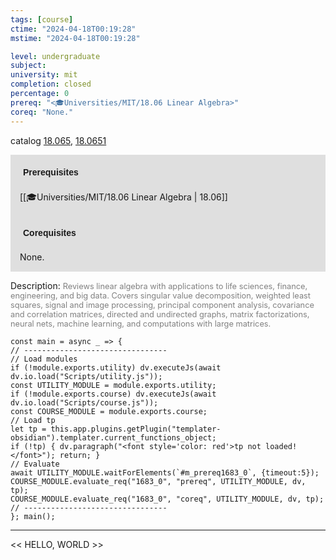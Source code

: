 ```yaml
---
tags: [course]
ctime: "2024-04-18T00:19:28"
mstime: "2024-04-18T00:19:28"

level: undergraduate
subject: 
university: mit
completion: closed
percentage: 0
prereq: "<🎓Universities/MIT/18.06 Linear Algebra>"
coreq: "None."
---
```


catalog [18.065](http://student.mit.edu/catalog/m18a.html#18.065), [18.0651](http://student.mit.edu/catalog/m18a.html#18.0651)

<span style="display: block; padding: 15px; background-color: rgb(100, 100, 100, 0.2);"><font id="m_prereq1683_0" style="display: block; font-family: Arial, sans-serif; font-weight: bold; padding: 5px">Prerequisites</font><br><span id="prereq1683_0">[[🎓Universities/MIT/18.06 Linear Algebra | 18.06]]</span></span>
<span style="display: block; padding: 15px; background-color: rgb(100, 100, 100, 0.2);"><font id="m_coreq1683_0" style="display: block; font-family: Arial, sans-serif; font-weight: bold; padding: 5px">Corequisites</font><br><span id="coreq1683_0">None.</span></span>

<font style="">Description:</font>
<font style="color: grey; font-size: 0.8rem;">Reviews linear algebra with applications to life sciences, finance, engineering, and big data. Covers singular value decomposition, weighted least squares, signal and image processing, principal component analysis, covariance and correlation matrices, directed and undirected graphs, matrix factorizations, neural nets, machine learning, and computations with large matrices.</font>

```dataviewjs
const main = async _ => {
// --------------------------------
// Load modules
if (!module.exports.utility) dv.executeJs(await dv.io.load("Scripts/utility.js"));
const UTILITY_MODULE = module.exports.utility;
if (!module.exports.course) dv.executeJs(await dv.io.load("Scripts/course.js"));
const COURSE_MODULE = module.exports.course;
// Load tp
let tp = this.app.plugins.getPlugin("templater-obsidian").templater.current_functions_object;
if (!tp) { dv.paragraph("<font style='color: red'>tp not loaded!</font>"); return; }
// Evaluate
await UTILITY_MODULE.waitForElements(`#m_prereq1683_0`, {timeout:5});
COURSE_MODULE.evaluate_req("1683_0", "prereq", UTILITY_MODULE, dv, tp);
COURSE_MODULE.evaluate_req("1683_0", "coreq", UTILITY_MODULE, dv, tp);
// --------------------------------
}; main();
```

---

<< HELLO, WORLD >>
